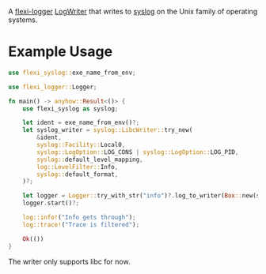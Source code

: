 A [flexi-logger](https://docs.rs/flexi_logger/0.22.0/flexi_logger/) [LogWriter](https://docs.rs/flexi_logger/0.22.0/flexi_logger/writers/trait.LogWriter.html) that writes to [syslog](https://datatracker.ietf.org/doc/html/rfc5424) on the Unix family of operating systems.

# Example Usage

```rust
use flexi_syslog::exe_name_from_env;

use flexi_logger::Logger;

fn main() -> anyhow::Result<()> {
    use flexi_syslog as syslog;

    let ident = exe_name_from_env()?;
    let syslog_writer = syslog::LibcWriter::try_new(
        &ident,
        syslog::Facility::Local0,
        syslog::LogOption::LOG_CONS | syslog::LogOption::LOG_PID,
        syslog::default_level_mapping,
        log::LevelFilter::Info,
        syslog::default_format,
    )?;

    let logger = Logger::try_with_str("info")?.log_to_writer(Box::new(syslog_writer));
    logger.start()?;

    log::info!("Info gets through");
    log::trace!("Trace is filtered");

    Ok(())
}
```

The writer only supports libc for now.
